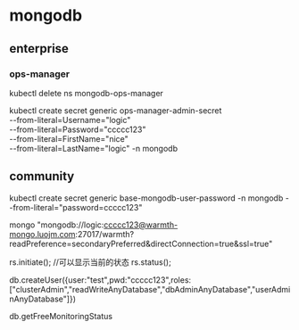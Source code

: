 
# mongodb

## enterprise

### ops-manager

kubectl delete ns mongodb-ops-manager


kubectl create secret generic  ops-manager-admin-secret\
  --from-literal=Username="logic" \
  --from-literal=Password="ccccc123" \
  --from-literal=FirstName="nice" \
  --from-literal=LastName="logic" -n mongodb

## community


kubectl create secret generic base-mongodb-user-password -n mongodb --from-literal="password=ccccc123"



<!-- mongo "mongodb://warmth-mongo.luojm.com:27017/?replicaSet=base-mongodb" --username logic --password ccccc123 --authenticationDatabase warmth -->
<!-- mongo "mongodb://base-mongodb-svc.mongodb.svc.cluster.local:27017/?replicaSet=base-mongodb" --username logic --password ccccc123 --authenticationDatabase warmth -->
<!-- mongo "mongodb://admin:ccccc123@warmth-mongo.luojm.com:27017/warmth?readPreference=primary&directConnection=true&ssl=true" -->
mongo "mongodb://logic:ccccc123@warmth-mongo.luojm.com:27017/warmth?readPreference=secondaryPreferred&directConnection=true&ssl=true"

rs.initiate();
//可以显示当前的状态
rs.status(); 

db.createUser({user:"test",pwd:"ccccc123",roles:["clusterAdmin","readWriteAnyDatabase","dbAdminAnyDatabase","userAdminAnyDatabase"]})

db.getFreeMonitoringStatus